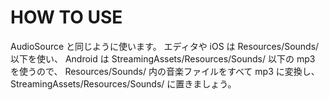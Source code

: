 # HOW TO USE

AudioSource と同じように使います。
エディタや iOS は Resources/Sounds/ 以下を使い、
Android は StreamingAssets/Resources/Sounds/ 以下の mp3 を使うので、
Resources/Sounds/ 内の音楽ファイルをすべて mp3 に変換し、StreamingAssets/Resources/Sounds/ に置きましょう。
